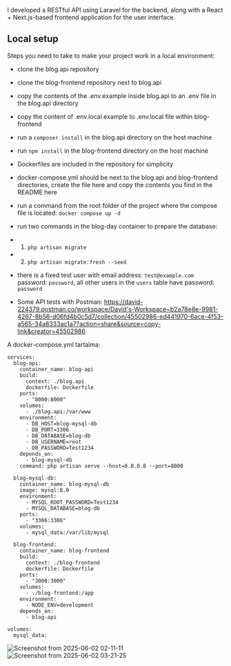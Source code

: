 I developed a RESTful API using Laravel for the backend, along with a React + Next.js-based frontend application for the user interface.

## Local setup

Steps you need to take to make your project work in a local environment:

- clone the blog.api repository
- clone the blog-frontend repository next to blog.api
- copy the contents of the .env.example inside blog.api to an .env file in the blog.api directory
- copy the content of .env.local.example to .env.local file within blog-frontend
- run a `composer install` in the blog.api directory on the host machine
- run `npm install` in the blog-frontend directory on the host machine
- Dockerfiles are included in the repository for simplicity
- docker-compose.yml should be next to the blog.api and blog-frontend directories, create the file here and copy the contents you find in the README here
- run a command from the root folder of the project where the compose file is located: `docker compose up -d`
- run two commands in the blog-day container to prepare the database:
- 1. `php artisan migrate`
- 2. `php artisan migrate:fresh --seed`
- there is a fixed test user with email address: `test@example.com` password: `password`, all other users in the `users` table have password: `password`

- Some API tests with Postman: https://david-224379.postman.co/workspace/David's-Workspace~b2a78e8e-9981-4267-8b56-d06fd4b0c5d7/collection/45502986-ed441970-6ace-4f53-a565-34a8333ac1a7?action=share&source=copy-link&creator=45502986

A docker-compose.yml tartalma:
```
services:
  blog-api:
    container_name: blog-api
    build:
      context: ./blog.api
      dockerfile: Dockerfile
    ports:
      - "8000:8000"
    volumes:
      - ./blog.api:/var/www
    environment:
      - DB_HOST=blog-mysql-db
      - DB_PORT=3306
      - DB_DATABASE=blog-db
      - DB_USERNAME=root
      - DB_PASSWORD=Test1234
    depends_on:
      - blog-mysql-db
    command: php artisan serve --host=0.0.0.0 --port=8000

  blog-mysql-db:
    container_name: blog-mysql-db
    image: mysql:8.0
    environment:
      - MYSQL_ROOT_PASSWORD=Test1234
      - MYSQL_DATABASE=blog-db
    ports:
      - "3306:3306"
    volumes:
      - mysql_data:/var/lib/mysql
      
  blog-frontend:
    container_name: blog-frontend
    build:
      context: ./blog-frontend
      dockerfile: Dockerfile
    ports:
      - "3000:3000"
    volumes:
      - ./blog-frontend:/app
    environment:
      - NODE_ENV=development
    depends_on:
      - blog-api

volumes:
  mysql_data:
```
![Screenshot from 2025-06-02 02-11-11](https://github.com/user-attachments/assets/60285645-fb3a-4384-9090-adf40344fa63)
![Screenshot from 2025-06-02 03-21-25](https://github.com/user-attachments/assets/60ca4393-1b75-402f-a5de-c8b51d441a63)
